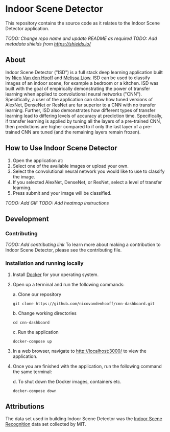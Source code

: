 # Indoor Scene Detector

This repository contains the source code as it relates to the Indoor Scene Detector application.

*TODO: Change repo name and update README as required*
*TODO: Add metadata shields from <https://shields.io/>*

## About

Indoor Scene Detector ("ISD") is a full stack deep learning application built by [Nico Van den Hooff](https://github.com/nicovandenhooff) and [Melissa Liow](https://github.com/nicovandenhooff).  ISD can be used to classify images of an indoor scene, for example a bedroom or a kitchen.  ISD was built with the goal of empirically demonstrating the power of transfer learning when applied to convolutional neural networks ("CNN").  Specifically, a user of the application can show how tuned versions of AlexNet, DenseNet or ResNet are far superior to a CNN with no transfer learning.  Further, ISD also demonstrates how different types of transfer learning lead to differing levels of accuracy at prediction time.  Specifically, if transfer learning is applied by tuning all the layers of a pre-trained CNN, then predictions are higher compared to if only the last layer of a pre-trained CNN are tuned (and the remaining layers remain frozen).

## How to Use Indoor Scene Detector

1. Open the application at: <link-to-go-here>
2. Select one of the available images or upload your own.
3. Select the convolutional neural network you would like to use to classify the image.
4. If you selected AlexNet, DenseNet, or ResNet, select a level of transfer learning.
5. Press submit and your image will be classified.

*TODO: Add GIF*
*TODO: Add heatmap instructions*

## Development

### Contributing

*TODO: Add contributing link*
To learn more about making a contribution to Indoor Scene Detector, please see the contributing file.

### Installation and running locally

1. Install [Docker](https://docs.docker.com/get-docker/) for your operating system.

2. Open up a terminal and run the following commands:

    a. Clone our repository

    ```shell
    git clone https://github.com/nicovandenhooff/cnn-dashboard.git
    ```

    b. Change working directories

    ```shell
    cd cnn-dashboard
    ```

    c. Run the application

    ```shell
    docker-compose up
    ```

3. In a web browser, navigate to <http://localhost:3000/> to view the application.

4. Once you are finished with the application, run the following command the same terminal:

    d. To shut down the Docker images, containers etc.

    ```shell
    docker-compose down
    ```

## Attributions

The data set used in building Indoor Scene Detector was the [Indoor Scene Recognition](https://web.mit.edu/torralba/www/indoor.html) data set collected by MIT.
